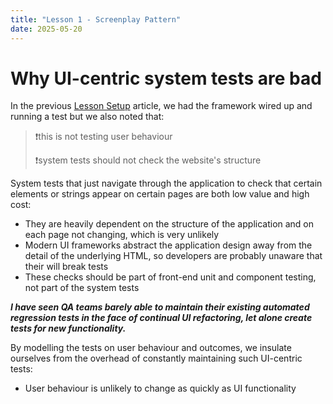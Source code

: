 ```yaml
---
title: "Lesson 1 - Screenplay Pattern"
date: 2025-05-20
---
```

# Why UI-centric system tests are bad
In the previous [Lesson Setup](_posts/2025-05-19-lesson-setup.md) article, we had the framework wired up and running a test but we also noted that:
>❗this is not testing user behaviour
>
>❗system tests should not check the website's structure

System tests that just navigate through the application to check that certain elements or strings appear on certain pages are both low value and high cost:
- They are heavily dependent on the structure of the application and on each page not changing, which is very unlikely
- Modern UI frameworks abstract the application design away from the detail of the underlying HTML, so developers are probably unaware that their will break tests
- These checks should be part of front-end unit and component testing, not part of the system tests

***I have seen QA teams barely able to maintain their existing automated regression tests in the face of continual UI refactoring, let alone create tests for new functionality.***

By modelling the tests on user behaviour and outcomes, we insulate ourselves from the overhead of constantly maintaining such UI-centric tests:
- User behaviour is unlikely to change as quickly as UI functionality

  
